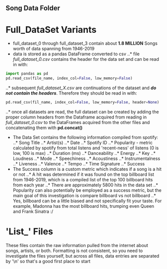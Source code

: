 ## Song Data Folder
# Full_DataSet Variants
* full_dataset_0 through full_dataset_3 contain about **1.8 MILLION** Songs worth of data spanning from 1946-2019
* data is stored as a pandas DataFrame converted to csv
..* file _full_dataset_0.csv_ contains the header for the data set and can be read in with:
```python
import pandas as pd
pd.read_csv(file_name, index_col=False, low_memory=False)
```
..* subsequent _full_dataset_X.csv_ are continuations of the dataset and **_do not contain the headers_**. Therefore they should be read in with:
```python
pd.read_csv(fil_name, index_col=False, low_memory=False, header=None)
```
..* once all datasets are read, the full dataset can be created by adding the proper column headers from the Dataframe acquired from reading in _full_dataset_0.csv_ to the DataFrames acquired from the other files and concatenating them with **pd.concat()**
* The Data Set contains the following information compiled from spotify:
..* Song Title
..* Artist(s)
..* Date
..* Spotify ID
..* Popularity - metric calculated by spotify from total listens and 'recent-ness' of listens (0 is low, 100 is max)
..* Duration (ms)
..* Danceability
..* Energy
..* Key
..* Loudness
..* Mode
..* Speechiness
..* Acoustiness
..* Instrumentalness
..* Liveness
..* Valence
..* Tempo
..* Time Signature
..* Success
* The Success column is a custom metric which indicates if a song is a hit or not
..* A hit was determined if it was found on the top billboard list from 1946-2019, which is a compiled list of the top 100 billboard hits from each year
..* There are approximately 5800 hits in the data set
..* Popularity can also potentially be employed as a success metric, but the main goal of this investigation is compare billboard vs not billboard
..* Yes, billboard can be a little biased and not specifically fit your taste. For example, Madonna has the most billboard hits, trumping even Queen and Frank Sinatra :/

# 'List_' Files
These files contain the raw information pulled from the internet about songs, artists, or both. Formatting is not consistent, so you need to investigate the files yourself, but across all files, data entries are separated by '\n' so that's a good first place to start
